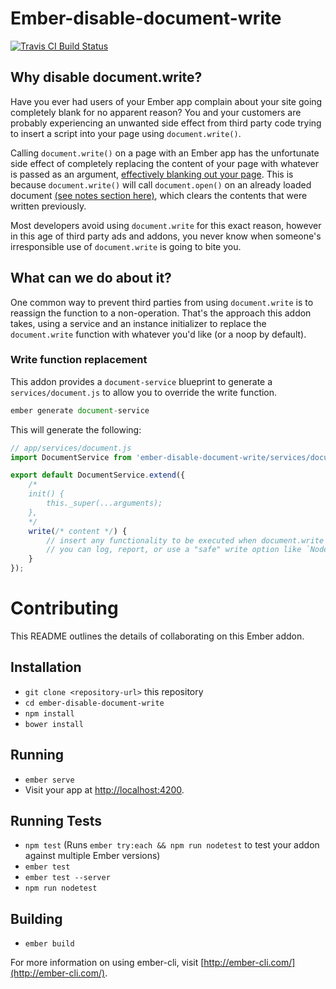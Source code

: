# Ember-disable-document-write
[![Travis CI Build Status](https://travis-ci.org/trabus/ember-disable-document-write.svg?branch=master)](https://travis-ci.org/trabus/ember-disable-document-write)

## Why disable document.write?
Have you ever had users of your Ember app complain about your site going completely blank for no apparent reason? You and your customers are probably experiencing an unwanted side effect from third party code trying to insert a script into your page using `document.write()`.

Calling `document.write()` on a page with an Ember app has the unfortunate side effect of completely replacing the content of your page with whatever is passed as an argument, [effectively blanking out your page](http://stackoverflow.com/questions/10873942/document-write-clears-page). This is because `document.write()` will call `document.open()` on an already loaded document [(see notes section here)](https://developer.mozilla.org/en-US/docs/Web/API/Document/write), which clears the contents that were written previously.

Most developers avoid using `document.write` for this exact reason, however in this age of third party ads and addons, you never know when someone's irresponsible use of `document.write` is going to bite you.

## What can we do about it?
One common way to prevent third parties from using `document.write` is to reassign the function to a non-operation. That's the approach this addon takes, using a service and an instance initializer to replace the `document.write` function with whatever you'd like (or a noop by default).

### Write function replacement
This addon provides a `document-service` blueprint to generate a `services/document.js` to allow you to override the write function.

```js
ember generate document-service
```

This will generate the following:
```js
// app/services/document.js
import DocumentService from 'ember-disable-document-write/services/document';

export default DocumentService.extend({
    /*
    init() {
        this._super(...arguments);
    },
    */
    write(/* content */) {
        // insert any functionality to be executed when document.write is called
        // you can log, report, or use a "safe" write option like `Node.insertBefore` or `document.appendChild`
    }
});
```

# Contributing
This README outlines the details of collaborating on this Ember addon.

## Installation

* `git clone <repository-url>` this repository
* `cd ember-disable-document-write`
* `npm install`
* `bower install`

## Running

* `ember serve`
* Visit your app at [http://localhost:4200](http://localhost:4200).

## Running Tests

* `npm test` (Runs `ember try:each && npm run nodetest` to test your addon against multiple Ember versions)
* `ember test`
* `ember test --server`
* `npm run nodetest`

## Building

* `ember build`

For more information on using ember-cli, visit [http://ember-cli.com/](http://ember-cli.com/).
